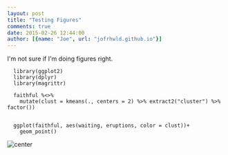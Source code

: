 ```yaml
---
layout: post
title: "Testing Figures"
comments: true
date: 2015-02-26 12:44:00
author: [{name: "Joe", url: "jofrhwld.github.io"}]
---
```

  

I'm not sure if I'm doing figures right.


<pre><code class="prettyprint ">  library(ggplot2)
  library(dplyr)
  library(magrittr)

  faithful %&lt;&gt;%
    mutate(clust = kmeans(., centers = 2) %&gt;% extract2(&quot;cluster&quot;) %&gt;% factor())


  ggplot(faithful, aes(waiting, eruptions, color = clust))+
    geom_point()</code></pre>

![center]({{site.baseurl}}/figs/2015-2-26-test_figsunnamed-chunk-1.svg) 
